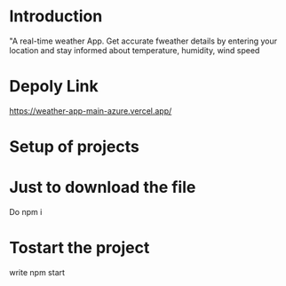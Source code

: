 # Introduction
"A real-time weather App. Get accurate fweather details by entering   your location and stay informed about temperature, humidity, wind speed

# Depoly Link
https://weather-app-main-azure.vercel.app/

# Setup of projects

# Just to download the file 
Do npm i

# Tostart the project
write npm start

